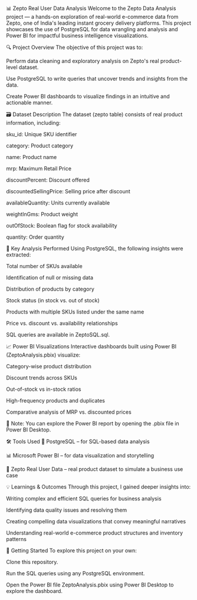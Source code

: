 
📊 Zepto Real User Data Analysis
Welcome to the Zepto Data Analysis project — a hands-on exploration of real-world e-commerce data from Zepto, one of India's leading instant grocery delivery platforms. This project showcases the use of PostgreSQL for data wrangling and analysis and Power BI for impactful business intelligence visualizations.

🔍 Project Overview
The objective of this project was to:

Perform data cleaning and exploratory analysis on Zepto's real product-level dataset.

Use PostgreSQL to write queries that uncover trends and insights from the data.

Create Power BI dashboards to visualize findings in an intuitive and actionable manner.

🗃️ Dataset Description
The dataset (zepto table) consists of real product information, including:

sku_id: Unique SKU identifier

category: Product category

name: Product name

mrp: Maximum Retail Price

discountPercent: Discount offered

discountedSellingPrice: Selling price after discount

availableQuantity: Units currently available

weightInGms: Product weight

outOfStock: Boolean flag for stock availability

quantity: Order quantity

🧠 Key Analysis Performed
Using PostgreSQL, the following insights were extracted:

Total number of SKUs available

Identification of null or missing data

Distribution of products by category

Stock status (in stock vs. out of stock)

Products with multiple SKUs listed under the same name

Price vs. discount vs. availability relationships

SQL queries are available in ZeptoSQL.sql.

📈 Power BI Visualizations
Interactive dashboards built using Power BI (ZeptoAnalysis.pbix) visualize:

Category-wise product distribution

Discount trends across SKUs

Out-of-stock vs in-stock ratios

High-frequency products and duplicates

Comparative analysis of MRP vs. discounted prices

📁 Note: You can explore the Power BI report by opening the .pbix file in Power BI Desktop.

🛠️ Tools Used
🐘 PostgreSQL – for SQL-based data analysis

📊 Microsoft Power BI – for data visualization and storytelling

🧾 Zepto Real User Data – real product dataset to simulate a business use case

💡 Learnings & Outcomes
Through this project, I gained deeper insights into:

Writing complex and efficient SQL queries for business analysis

Identifying data quality issues and resolving them

Creating compelling data visualizations that convey meaningful narratives

Understanding real-world e-commerce product structures and inventory patterns

🚀 Getting Started
To explore this project on your own:

Clone this repository.

Run the SQL queries using any PostgreSQL environment.

Open the Power BI file ZeptoAnalysis.pbix using Power BI Desktop to explore the dashboard.
